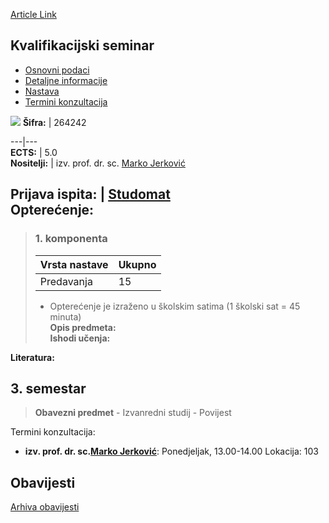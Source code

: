 [Article Link](https://www.fhs.hr/predmet/kvasem)

## Kvalifikacijski seminar
  * [Osnovni podaci](https://www.fhs.hr/predmet/kvasem#v1id-904833_875105_1_0 "Osnovni podaci")
  * [Detaljne informacije](https://www.fhs.hr/predmet/kvasem#v1id-904833_875105_1_1 "Detaljne informacije")
  * [Nastava](https://www.fhs.hr/predmet/kvasem#v1id-904833_875105_1_2 "Nastava")
  * [Termini konzultacija](https://www.fhs.hr/predmet/kvasem#v1id-904833_875105_1_3 "Termini konzultacija")


[![](https://www.fhs.hr/img/flags/gif/hr.gif)](https://www.fhs.hr/predmet/kvasem)
**Šifra:** |  264242  
  
---|---  
**ECTS:** |  5.0   
**Nositelji:** |  izv. prof. dr. sc. [Marko Jerković](https://www.fhs.hr/djelatnik/marko.jerkovic)   
  
**Prijava ispita:** |  [Studomat](http://www.isvu.hr/studomat)  
**Opterećenje:**  
---  
> ### 1. komponenta
> | Vrsta nastave | Ukupno  
> ---|---  
> Predavanja | 15  
> * Opterećenje je izraženo u školskim satima (1 školski sat = 45 minuta)   
**Opis predmeta:**  
> **Ishodi učenja:**  

  
**Literatura:**  

  
**3. semestar**  
---  
> **Obavezni predmet** - Izvanredni studij - Povijest  
>   
Termini konzultacija: 
  * **izv. prof. dr. sc.[Marko Jerković](https://www.fhs.hr/djelatnik/marko.jerkovic)**: 
Ponedjeljak, 13.00-14.00
Lokacija: 103 


## Obavijesti
[Arhiva obavijesti](https://www.fhs.hr/predmet/kvasem?@=21mik#news_123677 "Arhiva obavijesti")
